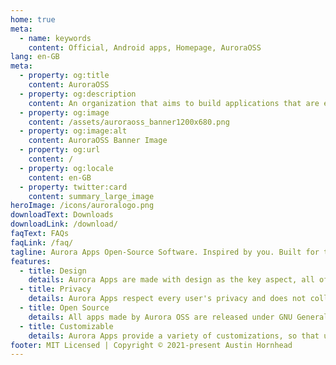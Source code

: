```yaml
---
home: true
meta:
  - name: keywords
    content: Official, Android apps, Homepage, AuroraOSS
lang: en-GB
meta:
  - property: og:title
    content: AuroraOSS
  - property: og:description
    content: An organization that aims to build applications that are easy to use & beautiful to look at. Aurora Apps Open-Source Software. Inspired by you. Built for the community.
  - property: og:image
    content: /assets/auroraoss_banner1200x680.png
  - property: og:image:alt
    content: AuroraOSS Banner Image
  - property: og:url
    content: /
  - property: og:locale
    content: en-GB
  - property: twitter:card
    content: summary_large_image
heroImage: /icons/auroralogo.png
downloadText: Downloads
downloadLink: /download/
faqText: FAQs
faqLink: /faq/
tagline: Aurora Apps Open-Source Software. Inspired by you. Built for the community.
features:
  - title: Design
    details: Aurora Apps are made with design as the key aspect, all of our apps provide unique and clean, fresh-looking UI. We follow all the design guidelines even if those who made guidelines don't. :P
  - title: Privacy
    details: Aurora Apps respect every user's privacy and does not collect any sort of personal data. None of our apps include any telemetry services or ads, we believe in transparent framework.
  - title: Open Source
    details: All apps made by Aurora OSS are released under GNU General Public License (GPLv.3.0). What we do behind the beautiful UI is not hidden, feel free to audit our code anyday, anytime. We are open to suggestions and pull requests are always welcome!
  - title: Customizable
    details: Aurora Apps provide a variety of customizations, so that users can tweak the app to meet their aesthetic needs. Auto switch between Light & Dark (& Black) themes to make sure all nightowls don't get blinded.
footer: MIT Licensed | Copyright © 2021-present Austin Hornhead
---
```

